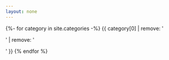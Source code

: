 ```yaml
---
layout: none
---
```


{%- for category in site.categories -%}
  {{ category[0] | remove: '<p>' | remove: '</p>' }}
{% endfor %}

